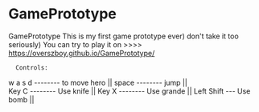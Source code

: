 # GamePrototype
GamePrototype
This is my first game prototype ever) don't take it too seriously)
You can try to play it on >>>> https://overszboy.github.io/GamePrototype/

      Controls:
  w
a s d -------- to move hero ||
space -------- jump ||      
Key C -------- Use knife ||
Key X -------- Use grande || 
Left Shift --- Use bomb ||


